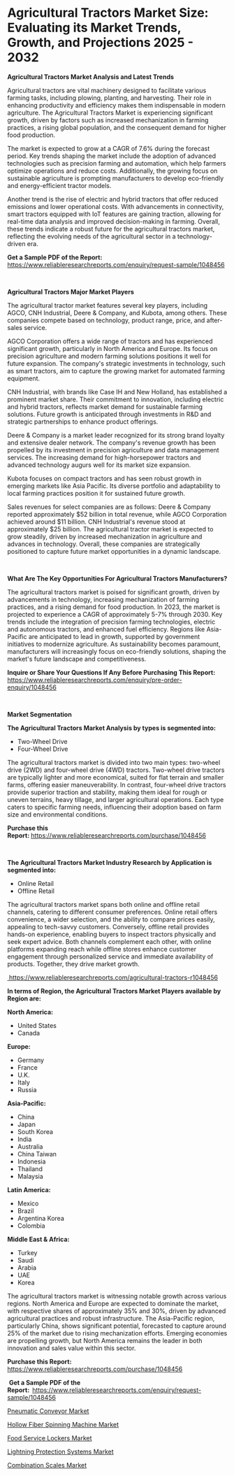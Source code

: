 <p><h1>Agricultural Tractors Market Size: Evaluating its Market Trends, Growth, and Projections 2025 - 2032</h1></p><p><strong>Agricultural Tractors Market Analysis and Latest Trends</strong></p>
<p><p>Agricultural tractors are vital machinery designed to facilitate various farming tasks, including plowing, planting, and harvesting. Their role in enhancing productivity and efficiency makes them indispensable in modern agriculture. The Agricultural Tractors Market is experiencing significant growth, driven by factors such as increased mechanization in farming practices, a rising global population, and the consequent demand for higher food production.</p><p>The market is expected to grow at a CAGR of 7.6% during the forecast period. Key trends shaping the market include the adoption of advanced technologies such as precision farming and automation, which help farmers optimize operations and reduce costs. Additionally, the growing focus on sustainable agriculture is prompting manufacturers to develop eco-friendly and energy-efficient tractor models. </p><p>Another trend is the rise of electric and hybrid tractors that offer reduced emissions and lower operational costs. With advancements in connectivity, smart tractors equipped with IoT features are gaining traction, allowing for real-time data analysis and improved decision-making in farming. Overall, these trends indicate a robust future for the agricultural tractors market, reflecting the evolving needs of the agricultural sector in a technology-driven era.</p></p>
<p><strong>Get a Sample PDF of the Report:&nbsp;</strong> <a href="https://www.reliableresearchreports.com/enquiry/request-sample/1048456?utm_campaign=7&utm_medium=2&utm_source=Github&utm_content=ia&utm_term=10042025&utm_id=agricultural-tractors">https://www.reliableresearchreports.com/enquiry/request-sample/1048456</a></p>
<p>&nbsp;</p>
<p><strong>Agricultural Tractors Major Market Players</strong></p>
<p><p>The agricultural tractor market features several key players, including AGCO, CNH Industrial, Deere & Company, and Kubota, among others. These companies compete based on technology, product range, price, and after-sales service.</p><p>AGCO Corporation offers a wide range of tractors and has experienced significant growth, particularly in North America and Europe. Its focus on precision agriculture and modern farming solutions positions it well for future expansion. The company's strategic investments in technology, such as smart tractors, aim to capture the growing market for automated farming equipment.</p><p>CNH Industrial, with brands like Case IH and New Holland, has established a prominent market share. Their commitment to innovation, including electric and hybrid tractors, reflects market demand for sustainable farming solutions. Future growth is anticipated through investments in R&D and strategic partnerships to enhance product offerings.</p><p>Deere & Company is a market leader recognized for its strong brand loyalty and extensive dealer network. The company's revenue growth has been propelled by its investment in precision agriculture and data management services. The increasing demand for high-horsepower tractors and advanced technology augurs well for its market size expansion.</p><p>Kubota focuses on compact tractors and has seen robust growth in emerging markets like Asia Pacific. Its diverse portfolio and adaptability to local farming practices position it for sustained future growth.</p><p>Sales revenues for select companies are as follows: Deere & Company reported approximately $52 billion in total revenue, while AGCO Corporation achieved around $11 billion. CNH Industrial's revenue stood at approximately $25 billion. The agricultural tractor market is expected to grow steadily, driven by increased mechanization in agriculture and advances in technology. Overall, these companies are strategically positioned to capture future market opportunities in a dynamic landscape.</p></p>
<p>&nbsp;</p>
<p><strong>What Are The Key Opportunities For Agricultural Tractors Manufacturers?</strong></p>
<p><p>The agricultural tractors market is poised for significant growth, driven by advancements in technology, increasing mechanization of farming practices, and a rising demand for food production. In 2023, the market is projected to experience a CAGR of approximately 5-7% through 2030. Key trends include the integration of precision farming technologies, electric and autonomous tractors, and enhanced fuel efficiency. Regions like Asia-Pacific are anticipated to lead in growth, supported by government initiatives to modernize agriculture. As sustainability becomes paramount, manufacturers will increasingly focus on eco-friendly solutions, shaping the market's future landscape and competitiveness.</p></p>
<p><strong>Inquire or Share Your Questions If Any Before Purchasing This Report:</strong> <a href="https://www.reliableresearchreports.com/enquiry/pre-order-enquiry/1048456?utm_campaign=7&utm_medium=2&utm_source=Github&utm_content=ia&utm_term=10042025&utm_id=agricultural-tractors">https://www.reliableresearchreports.com/enquiry/pre-order-enquiry/1048456</a></p>
<p>&nbsp;</p>
<p><strong>Market Segmentation</strong></p>
<p><strong>The Agricultural Tractors Market Analysis by types is segmented into:</strong></p>
<p><ul><li>Two-Wheel Drive</li><li>Four-Wheel Drive</li></ul></p>
<p><p>The agricultural tractors market is divided into two main types: two-wheel drive (2WD) and four-wheel drive (4WD) tractors. Two-wheel drive tractors are typically lighter and more economical, suited for flat terrain and smaller farms, offering easier maneuverability. In contrast, four-wheel drive tractors provide superior traction and stability, making them ideal for rough or uneven terrains, heavy tillage, and larger agricultural operations. Each type caters to specific farming needs, influencing their adoption based on farm size and environmental conditions.</p></p>
<p><strong>Purchase this Report:&nbsp;</strong><a href="https://www.reliableresearchreports.com/purchase/1048456?utm_campaign=7&utm_medium=2&utm_source=Github&utm_content=ia&utm_term=10042025&utm_id=agricultural-tractors">https://www.reliableresearchreports.com/purchase/1048456</a></p>
<p>&nbsp;</p>
<p><strong>The Agricultural Tractors Market Industry Research by Application is segmented into:</strong></p>
<p><ul><li>Online Retail</li><li>Offline Retail</li></ul></p>
<p><p>The agricultural tractors market spans both online and offline retail channels, catering to different consumer preferences. Online retail offers convenience, a wider selection, and the ability to compare prices easily, appealing to tech-savvy customers. Conversely, offline retail provides hands-on experience, enabling buyers to inspect tractors physically and seek expert advice. Both channels complement each other, with online platforms expanding reach while offline stores enhance customer engagement through personalized service and immediate availability of products. Together, they drive market growth.</p></p>
<p><a href="https://www.reliableresearchreports.com/agricultural-tractors-r1048456?utm_campaign=7&utm_medium=2&utm_source=Github&utm_content=ia&utm_term=10042025&utm_id=agricultural-tractors">&nbsp;https://www.reliableresearchreports.com/agricultural-tractors-r1048456</a></p>
<p><strong>In terms of Region, the Agricultural Tractors Market Players available by Region are:</strong></p>
<p>
    <p> <strong> North America: </strong>
        <ul>
            <li>United States</li>
            <li>Canada</li>
        </ul>
        </p> 
    <p> <strong> Europe: </strong>
        <ul>
            <li>Germany</li>
            <li>France</li>
            <li>U.K.</li>
            <li>Italy</li>
            <li>Russia</li>
        </ul>
        </p> 
    <p> <strong> Asia-Pacific: </strong>
        <ul>
            <li>China</li>
            <li>Japan</li>
            <li>South Korea</li>
            <li>India</li>
            <li>Australia</li>
            <li>China Taiwan</li>
            <li>Indonesia</li>
            <li>Thailand</li>
            <li>Malaysia</li>
        </ul>
        </p> 
    <p> <strong> Latin America: </strong>
        <ul>
            <li>Mexico</li>
            <li>Brazil</li>
            <li>Argentina Korea</li>
            <li>Colombia</li>
        </ul>
        </p> 
    <p> <strong> Middle East & Africa: </strong>
        <ul>
            <li>Turkey</li>
            <li>Saudi</li>
            <li>Arabia</li>
            <li>UAE</li>
            <li>Korea</li>
        </ul>
    </p>
    </p>
<p><p>The agricultural tractors market is witnessing notable growth across various regions. North America and Europe are expected to dominate the market, with respective shares of approximately 35% and 30%, driven by advanced agricultural practices and robust infrastructure. The Asia-Pacific region, particularly China, shows significant potential, forecasted to capture around 25% of the market due to rising mechanization efforts. Emerging economies are propelling growth, but North America remains the leader in both innovation and sales value within this sector.</p></p>
<p><strong>Purchase this Report: </strong><a href="https://www.reliableresearchreports.com/purchase/1048456?utm_campaign=7&utm_medium=2&utm_source=Github&utm_content=ia&utm_term=10042025&utm_id=agricultural-tractors">https://www.reliableresearchreports.com/purchase/1048456</a></p>
<p>&nbsp;<strong>Get a Sample PDF of the Report:&nbsp;&nbsp;</strong><a href="https://www.reliableresearchreports.com/enquiry/request-sample/1048456?utm_campaign=7&utm_medium=2&utm_source=Github&utm_content=ia&utm_term=10042025&utm_id=agricultural-tractors">https://www.reliableresearchreports.com/enquiry/request-sample/1048456</a></p>
<p><strong></strong></p>
<p><p><a href="https://github.com/ChiragRp1/Market-Research-Report-List-7/blob/main/pneumatic-conveyor-market.md?utm_campaign=7&utm_medium=2&utm_source=Github&utm_content=ia&utm_term=10042025&utm_id=agricultural-tractors">Pneumatic Conveyor Market</a></p><p><a href="https://github.com/adelanwkadua/Market-Research-Report-List-1/blob/main/hollow-fiber-spinning-machine-market.md?utm_campaign=7&utm_medium=2&utm_source=Github&utm_content=ia&utm_term=10042025&utm_id=agricultural-tractors">Hollow Fiber Spinning Machine Market</a></p><p><a href="https://github.com/abidomamen/Market-Research-Report-List-1/blob/main/food-service-lockers-market.md?utm_campaign=7&utm_medium=2&utm_source=Github&utm_content=ia&utm_term=10042025&utm_id=agricultural-tractors">Food Service Lockers Market</a></p><p><a href="https://github.com/mokeleveisel/Market-Research-Report-List-1/blob/main/lightning-protection-systems-market.md?utm_campaign=7&utm_medium=2&utm_source=Github&utm_content=ia&utm_term=10042025&utm_id=agricultural-tractors">Lightning Protection Systems Market</a></p><p><a href="https://github.com/leijavaagexo/Market-Research-Report-List-1/blob/main/combination-scales-market.md?utm_campaign=7&utm_medium=2&utm_source=Github&utm_content=ia&utm_term=10042025&utm_id=agricultural-tractors">Combination Scales Market</a></p></p>